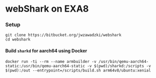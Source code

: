 # webShark on EXA8

### Setup
```
git clone https://bitbucket.org/jwzawadzki/webshark
cd webshark
```
#### Build `sharkd` for aarch64 using Docker
```
docker run -ti --rm --name armbuilder -v /usr/bin/qemu-aarch64-static:/usr/bin/qemu-aarch64-static -v $(pwd)/sharkd:/scripts -v $(pwd):/out --entrypoint=/scripts/build.sh arm64v8/ubuntu:xenial
```
